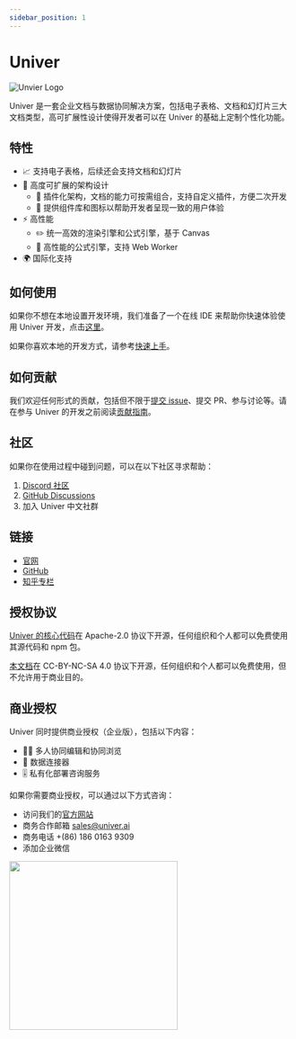 ```yaml
---
sidebar_position: 1
---
```


# Univer

![Unvier Logo](/img/logo.jpg)

Univer 是一套企业文档与数据协同解决方案，包括电子表格、文档和幻灯片三大文档类型，高可扩展性设计使得开发者可以在 Univer 的基础上定制个性化功能。

## 特性

-   📈 支持电子表格，后续还会支持文档和幻灯片
-   🌌 高度可扩展的架构设计
    -   🔌 插件化架构，文档的能力可按需组合，支持自定义插件，方便二次开发
    -   💄 提供组件库和图标以帮助开发者呈现一致的用户体验
-   ⚡ 高性能
    -   ✏️ 统一高效的渲染引擎和公式引擎，基于 Canvas
    -   🧮 高性能的公式引擎，支持 Web Worker
-   🌍 国际化支持

## 如何使用

如果你不想在本地设置开发环境，我们准备了一个在线 IDE 来帮助你快速体验使用 Univer 开发，点击[这里](/playground)。

如果你喜欢本地的开发方式，请参考[快速上手](/docs/category/quick-start)。

## 如何贡献

我们欢迎任何形式的贡献，包括但不限于[提交 issue](https://github.com/dream-num/univer/issues/new/choose)、提交 PR、参与讨论等。请在参与 Univer 的开发之前阅读[贡献指南](https://github.com/dream-num/univer/contributingguide)。

## 社区

如果你在使用过程中碰到问题，可以在以下社区寻求帮助：

1. [Discord 社区](https://discord.gg/XPGnMBmpd6)
1. [GitHub Discussions](https://github.com/dream-num/univer/discussions)
1. 加入 Univer 中文社群

## 链接

-   [官网](https://univer.work)
-   [GitHub](https://github.com/dream-num/univer)
-   [知乎专栏](https://www.zhihu.com/org/meng-shu-ke-ji)

## 授权协议

[Univer 的核心代码](https://github.com/dream-num/univer)在 Apache-2.0 协议下开源，任何组织和个人都可以免费使用其源代码和 npm 包。

[本文档](https://github.com/dream-num/univer/tree/dev/apps/docs)在 CC-BY-NC-SA 4.0 协议下开源，任何组织和个人都可以免费使用，但不允许用于商业目的。

## 商业授权

Univer 同时提供商业授权（企业版），包括以下内容：

-   👨‍💻 多人协同编辑和协同浏览
-   🛜 数据连接器
-   🎚️ 私有化部署咨询服务

如果你需要商业授权，可以通过以下方式咨询：

-   访问我们的[官方网站](https://univer.ai)
-   商务合作邮箱 sales@univer.ai
-   商务电话 +(86) 186 0163 9309
-   添加企业微信

<img width="300" src="/img/business-qr-code.jpg" />
